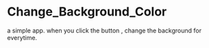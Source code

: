 # Change_Background_Color
 a simple app. when you click the button , change the background for everytime.
